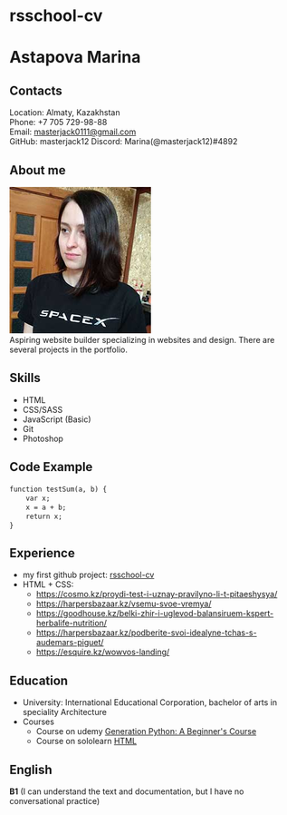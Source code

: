 # rsschool-cv
# Astapova Marina
## Contacts  
Location: Almaty, Kazakhstan<br/>
Phone: +7 705 729-98-88<br/>
Email: masterjack0111@gmail.com<br/>
GitHub: masterjack12
Discord: Marina(@masterjack12)#4892

## About me
![photo](/images/myphoto1.jpg "my photo") <br/>
Aspiring website builder specializing in websites and design. There are several projects in the portfolio. <br/>

## Skills
* HTML
* CSS/SASS
* JavaScript (Basic)
* Git
* Photoshop

## Code Example
```
function testSum(a, b) {
    var x;
    x = a + b;
    return x;
}
```
## Experience
* my first github project: [rsschool-cv](https://github.com/masterjack12/rsschool-cv)
* HTML + CSS:
    + https://cosmo.kz/proydi-test-i-uznay-pravilyno-li-t-pitaeshysya/
    + https://harpersbazaar.kz/vsemu-svoe-vremya/
    + https://goodhouse.kz/belki-zhir-i-uglevod-balansiruem-kspert-herbalife-nutrition/
    + https://harpersbazaar.kz/podberite-svoi-idealyne-tchas-s-audemars-piguet/
    + https://esquire.kz/wowvos-landing/

## Education
* University: International Educational Corporation, bachelor of arts in speciality Architecture
* Courses
    + Course on udemy [Generation Python: A Beginner's Course](https://stepik.org/course/58852/syllabus)
    + Course on sololearn [HTML](https://www.sololearn.com/learning/1014)

## English
**B1** (I can understand the text and documentation, but I have no conversational practice)


